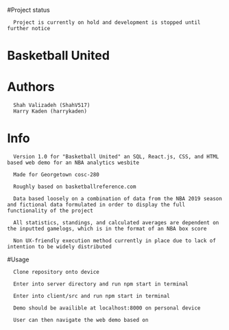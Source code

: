 #Project status

      Project is currently on hold and development is stopped until further notice

# Basketball United

# Authors
      Shah Valizadeh (ShahV517)
      Harry Kaden (harrykaden)

# Info
      Version 1.0 for "Basketball United" an SQL, React.js, CSS, and HTML based web demo for an NBA analytics wesbite

      Made for Georgetown cosc-280

      Roughly based on basketballreference.com

      Data based loosely on a combination of data from the NBA 2019 season and fictional data formulated in order to display the full functionality of the project
      
      All statistics, standings, and calculated averages are dependent on the inputted gamelogs, which is in the format of an NBA box score

      Non UX-friendly execution method currently in place due to lack of intention to be widely distributed

#Usage

      Clone repository onto device

      Enter into server directory and run npm start in terminal

      Enter into client/src and run npm start in terminal

      Demo should be availible at localhost:8000 on personal device
      
      User can then navigate the web demo based on 
